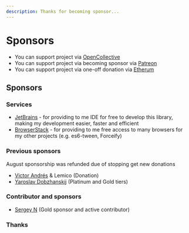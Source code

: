 ```yaml
---
description: Thanks for becoming sponsor...
---
```


# Sponsors

* You can support project via [OpenCollective](https://opencollective.com/nanoexpress)
* You can support project via becoming sponsor via [Patreon](https://patreon.com/dalisoft) 
* You can support project via one-off donation via [Etherum](https://etherscan.io/address/0x966234411ef14b36069005af26bd3f43a76a9983)

## Sponsors

### Services

* [JetBrains](https://www.jetbrains.com/) - for providing to me IDE for free to develop this library, making my development easier, faster and efficient
* [BrowserStack](https://www.browserstack.com/) - for providing to me free access to many browsers for my other projects \(e.g. es6-tween, Forceify\)

### Previous sponsors

August sponsorship was refunded due of stopping get new donations

* [Victor Andrés](https://github.com/victor-a-rigacci) & Lemico \(Donation\)
* [Yaroslav Dobzhanskij](https://github.com/yarsky-tgz) \(Platinum and Gold tiers\)

### Contributor and sponsors

* [Sergey N](https://github.com/mrauhu) \(Gold sponsor and active contributor\)

### Thanks

### 

